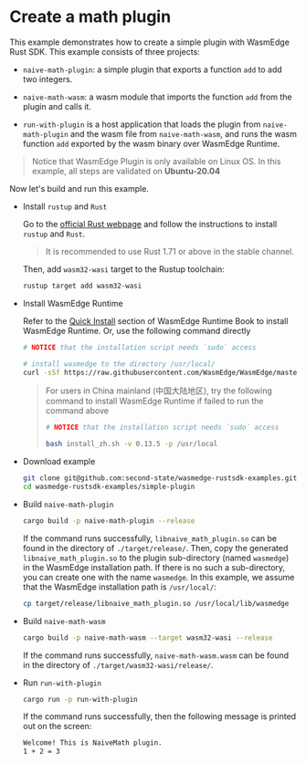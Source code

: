 
# Create a math plugin

This example demonstrates how to create a simple plugin with WasmEdge Rust SDK. This example consists of three projects:

- `naive-math-plugin`: a simple plugin that exports a function `add` to add two integers.

- `naive-math-wasm`: a wasm module that imports the function `add` from the plugin and calls it.

- `run-with-plugin` is a host application that loads the plugin from `naive-math-plugin` and the wasm file from `naive-math-wasm`, and runs the wasm function `add` exported by the wasm binary over WasmEdge Runtime.

> Notice that WasmEdge Plugin is only available on Linux OS. In this example, all steps are validated on **Ubuntu-20.04**

Now let's build and run this example.

- Install `rustup` and `Rust`

  Go to the [official Rust webpage](https://www.rust-lang.org/tools/install) and follow the instructions to install `rustup` and `Rust`.

  > It is recommended to use Rust 1.71 or above in the stable channel.

  Then, add `wasm32-wasi` target to the Rustup toolchain:

  ```bash
  rustup target add wasm32-wasi
  ```

- Install WasmEdge Runtime

  Refer to the [Quick Install](https://wasmedge.org/book/en/quick_start/install.html#quick-install) section of WasmEdge Runtime Book to install WasmEdge Runtime. Or, use the following command directly

  ```bash
  # NOTICE that the installation script needs `sudo` access

  # install wasmedge to the directory /usr/local/
  curl -sSf https://raw.githubusercontent.com/WasmEdge/WasmEdge/master/utils/install.sh | bash -s -- -v 0.13.5 -p /usr/local
  ```

  > For users in China mainland (中国大陆地区), try the following command to install WasmEdge Runtime if failed to run the command above
  >
  > ```bash
  > # NOTICE that the installation script needs `sudo` access
  >
  > bash install_zh.sh -v 0.13.5 -p /usr/local
  > ```

- Download example

  ```bash
  git clone git@github.com:second-state/wasmedge-rustsdk-examples.git
  cd wasmedge-rustsdk-examples/simple-plugin
  ```

- Build `naive-math-plugin`

  ```bash
  cargo build -p naive-math-plugin --release
  ```

  If the command runs successfully, `libnaive_math_plugin.so` can be found in the directory of `./target/release/`. Then, copy the generated `libnaive_math_plugin.so` to the plugin sub-directory (named `wasmedge`) in the WasmEdge installation path. If there is no such a sub-directory, you can create one with the name `wasmedge`. In this example, we assume that the WasmEdge installation path is `/usr/local/`:

  ```bash
  cp target/release/libnaive_math_plugin.so /usr/local/lib/wasmedge
  ```

- Build `naive-math-wasm`

  ```bash
  cargo build -p naive-math-wasm --target wasm32-wasi --release
  ```

  If the command runs successfully, `naive-math-wasm.wasm` can be found in the directory of `./target/wasm32-wasi/release/`.

- Run `run-with-plugin`

  ```bash
  cargo run -p run-with-plugin
  ```

  If the command runs successfully, then the following message is printed out on the screen:

  ```bash
  Welcome! This is NaiveMath plugin.
  1 + 2 = 3
  ```
